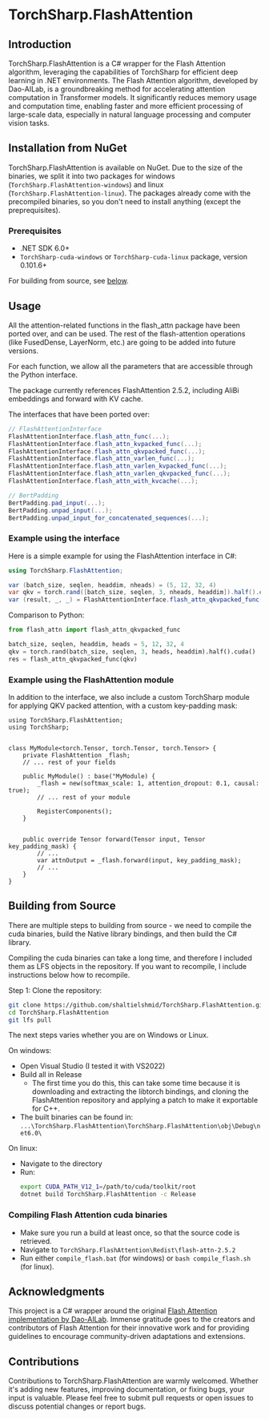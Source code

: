 # TorchSharp.FlashAttention

## Introduction
TorchSharp.FlashAttention is a C# wrapper for the Flash Attention algorithm, leveraging the capabilities of TorchSharp for efficient deep learning in .NET environments. The Flash Attention algorithm, developed by Dao-AILab, is a groundbreaking method for accelerating attention computation in Transformer models. It significantly reduces memory usage and computation time, enabling faster and more efficient processing of large-scale data, especially in natural language processing and computer vision tasks.

## Installation from NuGet

TorchSharp.FlashAttention is available on NuGet. Due to the size of the binaries, we split it into two packages for windows (`TorchSharp.FlashAttention-windows`) and linux (`TorchSharp.FlashAttention-linux`). The packages already come with the precompiled binaries, so you don't need to install anything (except the preprequisites).

### Prerequisites

- .NET SDK 6.0+
- `TorchSharp-cuda-windows` or `TorchSharp-cuda-linux` package, version 0.101.6+

For building from source, see [below](#building-from-source).

## Usage

All the attention-related functions in the flash_attn package have been ported over, and can be used. The rest of the flash-attention operations (like FusedDense, LayerNorm, etc.) are going to be added into future versions. 

For each function, we allow all the parameters that are accessible through the Python interface.

The package currently references FlashAttention 2.5.2, including AliBi embeddings and forward with KV cache. 

The interfaces that have been ported over:

```cs
// FlashAttentionInterface
FlashAttentionInterface.flash_attn_func(...);
FlashAttentionInterface.flash_attn_kvpacked_func(...);
FlashAttentionInterface.flash_attn_qkvpacked_func(...);
FlashAttentionInterface.flash_attn_varlen_func(...);
FlashAttentionInterface.flash_attn_varlen_kvpacked_func(...);
FlashAttentionInterface.flash_attn_varlen_qkvpacked_func(...);
FlashAttentionInterface.flash_attn_with_kvcache(...);

// BertPadding
BertPadding.pad_input(...);
BertPadding.unpad_input(...);
BertPadding.unpad_input_for_concatenated_sequences(...);
```


### Example using the interface

Here is a simple example for using the FlashAttention interface in C#:

```cs
using TorchSharp.FlashAttention;

var (batch_size, seqlen, headdim, nheads) = (5, 12, 32, 4)
var qkv = torch.rand([batch_size, seqlen, 3, nheads, headdim]).half().cuda();
var (result, _, _) = FlashAttentionInterface.flash_attn_qkvpacked_func(qkv);
```

Comparison to Python:

```python
from flash_attn import flash_attn_qkvpacked_func

batch_size, seqlen, headdim, heads = 5, 12, 32, 4
qkv = torch.rand(batch_size, seqlen, 3, heads, headdim).half().cuda()
res = flash_attn_qkvpacked_func(qkv)
```

### Example using the FlashAttention module

In addition to the interface, we also include a custom TorchSharp module for applying QKV packed attention, with a custom key-padding mask:

```
using TorchSharp.FlashAttention;
using TorchSharp;


class MyModule<torch.Tensor, torch.Tensor, torch.Tensor> {
    private FlashAttention _flash;
    // ... rest of your fields

    public MyModule() : base("MyModule) {
        _flash = new(softmax_scale: 1, attention_dropout: 0.1, causal: true);
        // ... rest of your module

        RegisterComponents();
    }


    public override Tensor forward(Tensor input, Tensor key_padding_mask) {
        // ...
        var attnOutput = _flash.forward(input, key_padding_mask);
        // ...
    }
}

```

## Building from Source

There are multiple steps to building from source - we need to compile the cuda binaries, build the Native library bindings, and then build the C# library. 

Compiling the cuda binaries can take a long time, and therefore I included them as LFS objects in the repository. If you want to recompile, I include instructions below how to recompile. 

Step 1: Clone the repository:
   ```bash
   git clone https://github.com/shaltielshmid/TorchSharp.FlashAttention.git
   cd TorchSharp.FlashAttention
   git lfs pull
   ```

The next steps varies whether you are on Windows or Linux. 

On windows:

- Open Visual Studio (I tested it with VS2022)
- Build all in Release
    - The first time you do this, this can take some time because it is downloading and extracting the libtorch bindings, and cloning the FlashAttention repository and applying a patch to make it exportable for C++. 
- The built binaries can be found in:
    `...\TorchSharp.FlashAttention\TorchSharp.FlashAttention\obj\Debug\net6.0\`

On linux:

- Navigate to the directory
- Run:
    ```bash
    export CUDA_PATH_V12_1=/path/to/cuda/toolkit/root
    dotnet build TorchSharp.FlashAttention -c Release
    ```

### Compiling Flash Attention cuda binaries

- Make sure you run a build at least once, so that the source code is retrieved.
- Navigate to `TorchSharp.FlashAttention\Redist\flash-attn-2.5.2`
- Run either `compile_flash.bat` (for windows) or `bash compile_flash.sh` (for linux). 

## Acknowledgments
This project is a C# wrapper around the original [Flash Attention implementation by Dao-AILab](https://github.com/Dao-AILab/flash-attention). Immense gratitude goes to the creators and contributors of Flash Attention for their innovative work and for providing guidelines to encourage community-driven adaptations and extensions.

## Contributions
Contributions to TorchSharp.FlashAttention are warmly welcomed. Whether it's adding new features, improving documentation, or fixing bugs, your input is valuable. Please feel free to submit pull requests or open issues to discuss potential changes or report bugs.

